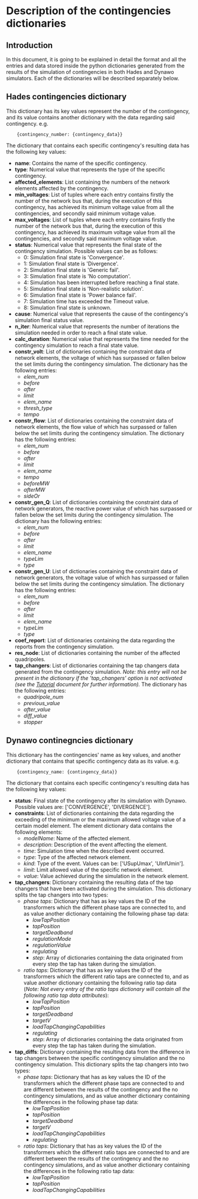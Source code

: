
# Description of the contingencies dictionaries

## Introduction

In this document, it is going to be explained in detail the format and all the 
entries and data stored inside the python dictionaries generated from the results 
of the simulation of contingencies in both Hades and Dynawo simulators. Each of 
the dictionaries will be described separately below.

## Hades contingencies dictionary

This dictionary has its key values represent the number of the contingency, and
its value contains another dictionary with the data regarding said contingency.
e.g.

```
    {contingency_number: {contingency_data}}
```

The dictionary that contains each specific contingency's resulting data has 
the following key values:
* **name**: Contains the name of the specific contingency.
* **type**: Numerical value that represents the type of the specific contingency.
* **affected_elements**: List containing the numbers of the network elements affected 
by the contingency.
* **min_voltages**: List of tuples where each entry contains firstly the number of the 
network bus that, during the execution of this contingency, has achieved its minimum voltage 
value from all the contingencies, and secondly said minimum voltage value.
* **max_voltages**: List of tuples where each entry contains firstly the number of the 
network bus that, during the execution of this contingency, has achieved its maximum voltage 
value from all the contingencies, and secondly said maximum voltage value.
* **status**: Numerical value that represents the final state of the contingency simulation. 
Possible values can be as follows:
  * 0: Simulation final state is 'Convergence'.
  * 1: Simulation final state is 'Divergence'.
  * 2: Simulation final state is 'Generic fail'.
  * 3: Simulation final state is 'No computation'.
  * 4: Simulation has been interrupted before reaching a final state.
  * 5: Simulation final state is 'Non-realistic solution'.
  * 6: Simulation final state is 'Power balance fail'.
  * 7: Simulation time has exceeded the Timeout value.
  * 8: Simulation final state is unknown.
* **cause**: Numerical value that represents the cause of the contingency's simulation final 
status value.
* **n_iter**: Numerical value that represents the number of iterations the simulation needed 
in order to reach a final state value.
* **calc_duration**: Numerical value that represents the time needed for the contingency 
simulation to reach a final state value.
* **constr_volt**: List of dictionaries containing the constraint data of network elements, the
voltage of which has surpassed or fallen below the set limits during the contingency simulation.
The dictionary has the following entries:
  * *elem_num*
  * *before*
  * *after*
  * *limit*
  * *elem_name*
  * *thresh_type*
  * *tempo*
* **constr_flow**: List of dictionaries containing the constraint data of network elements, the
flow value of which has surpassed or fallen below the set limits during the contingency simulation.
The dictionary has the following entries:
  * *elem_num*
  * *before*
  * *after*
  * *limit*
  * *elem_name*
  * *tempo*
  * *beforeMW*
  * *afterMW*
  * *sideOr*
* **constr_gen_Q**: List of dictionaries containing the constraint data of network generators, the
reactive power value of which has surpassed or fallen below the set limits during the contingency 
simulation. The dictionary has the following entries:
  * *elem_num*
  * *before*
  * *after*
  * *limit*
  * *elem_name*
  * *typeLim*
  * *type*
* **constr_gen_U**: List of dictionaries containing the constraint data of network generators, the
voltage value of which has surpassed or fallen below the set limits during the contingency 
simulation. The dictionary has the following entries:
  * *elem_num*
  * *before*
  * *after*
  * *limit*
  * *elem_name*
  * *typeLim*
  * *type*
* **coef_report**: List of dictionaries containing the data regarding the reports from the contingency
simulation.
* **res_node**: List of dictionaries containing the number of the affected quadripoles.
* **tap_changers**: List of dictionaries containing the tap changers data generated from the 
contingency simulation. *Note: this entry will not be present in the dictionary if the 
'tap_changers' option is not activated (see the 
[Tutorial](/contingencies-screening/src/dynawo_contingencies_screening/doc/Tutorial.md)
document for further information).* The dictionary has the following entries:
  * *quadripole_num*
  * *previous_value*
  * *after_value*
  * *diff_value*
  * *stopper*

## Dynawo continegncies dictionary

This dictionary has the contingencies' name as key values, and another 
dictionary that contains that specific contingency data as its value.
e.g.

```
    {contingency_name: {contingency_data}}
```

The dictionary that contains each specific contingency's resulting data has 
the following key values:
* **status**: Final state of the contingency after its simulation with Dynawo.
Possible values are: ['CONVERGENCE', 'DIVERGENCE'].
* **constraints**: List of dictionaries containing the data regarding the exceeding of
the minimum or the maximum allowed voltage value of a certain model element. The 
element dictionary data contains the following elements:
  * *modelName*: Name of the affected element.
  * *description*: Description of the event affecting the element.
  * *time*: Simulation time when the described event occurred.
  * *type*: Type of the affected network element.
  * *kind*: Type of the event. Values can be: ['USupUmax', 'UInfUmin'].
  * *limit*: Limit allowed value of the specific network element.
  * *value*: Value achieved during the simulation in the network element.
* **tap_changers**: Dictionary containing the resulting data of the tap changers that 
have been activated during the simulation. This dictionary splits the tap changers into 
two types:
  * *phase taps*: Dictionary that has as key values the ID of the transformers which the 
  different phase taps are connected to, and as value another dictionary containing the following 
  phase tap data:
    * *lowTapPosition*
    * *tapPosition*
    * *targetDeadband*
    * *regulationMode*
    * *regulationValue*
    * *regulating*
    * *step*: Array of dictionaries containing the data originated from every step the tap has taken
    during the simulation.
  * *ratio taps*: Dictionary that has as key values the ID of the transformers which the 
  different ratio taps are connected to, and as value another dictionary containing the following 
  ratio tap data (*Note: Not every entry of the ratio taps dictionary will contain all the following
  ratio tap data attributes*):
    * *lowTapPosition*
    * *tapPosition*
    * *targetDeadband*
    * *targetV*
    * *loadTapChangingCapabilities*
    * *regulating*
    * *step*: Array of dictionaries containing the data originated from every step the tap has taken
    during the simulation.
* **tap_diffs**: Dictionary containing the resulting data from the difference in tap changers between 
the specific contingency simulation and the no contingency simulation. This dictionary splits the 
tap changers into two types:
  * *phase taps*: Dictionary that has as key values the ID of the transformers which the 
  different phase taps are connected to and are different between the results of the contingency 
  and the no contingency simulations, and as value another dictionary containing the differences 
  in the following phase tap data:
    * *lowTapPosition*
    * *tapPosition*
    * *targetDeadband*
    * *targetV*
    * *loadTapChangingCapabilities*
    * *regulating*
  * *ratio taps*: Dictionary that has as key values the ID of the transformers which the 
  different ratio taps are connected to and are different between the results of the contingency 
  and the no contingency simulations, and as value another dictionary containing the differences 
  in the following ratio tap data:
    * *lowTapPosition*
    * *tapPosition*
    * *loadTapChangingCapabilities*